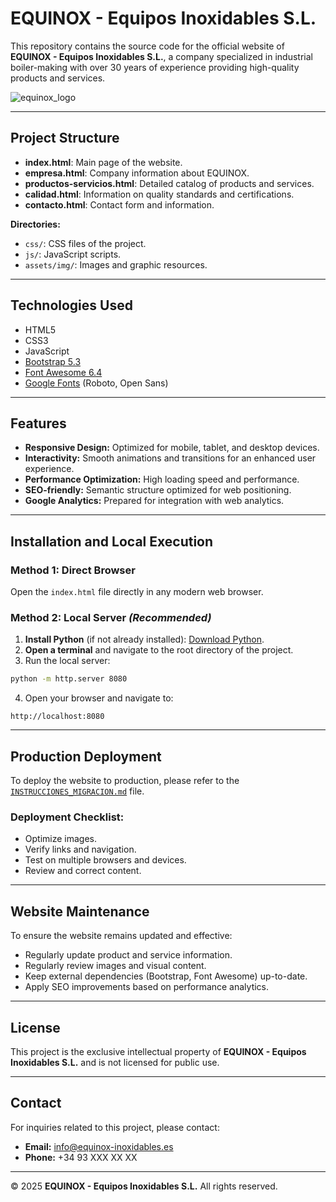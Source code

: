 # EQUINOX - Equipos Inoxidables S.L.

This repository contains the source code for the official website of **EQUINOX - Equipos Inoxidables S.L.**, a company specialized in industrial boiler-making with over 30 years of experience providing high-quality products and services.

![equinox_logo](https://github.com/user-attachments/assets/e5093e36-e930-468f-8855-21b854138717)

---

## Project Structure

- **index.html**: Main page of the website.
- **empresa.html**: Company information about EQUINOX.
- **productos-servicios.html**: Detailed catalog of products and services.
- **calidad.html**: Information on quality standards and certifications.
- **contacto.html**: Contact form and information.

**Directories:**
- `css/`: CSS files of the project.
- `js/`: JavaScript scripts.
- `assets/img/`: Images and graphic resources.

---

## Technologies Used

- HTML5
- CSS3
- JavaScript
- [Bootstrap 5.3](https://getbootstrap.com/)
- [Font Awesome 6.4](https://fontawesome.com/)
- [Google Fonts](https://fonts.google.com/) (Roboto, Open Sans)

---

## Features

- **Responsive Design:** Optimized for mobile, tablet, and desktop devices.
- **Interactivity:** Smooth animations and transitions for an enhanced user experience.
- **Performance Optimization:** High loading speed and performance.
- **SEO-friendly:** Semantic structure optimized for web positioning.
- **Google Analytics:** Prepared for integration with web analytics.

---

## Installation and Local Execution

### Method 1: Direct Browser

Open the `index.html` file directly in any modern web browser.

### Method 2: Local Server *(Recommended)*

1. **Install Python** (if not already installed): [Download Python](https://www.python.org/downloads/).
2. **Open a terminal** and navigate to the root directory of the project.
3. Run the local server:

```bash
python -m http.server 8080
```

4. Open your browser and navigate to:

```
http://localhost:8080
```

---

## Production Deployment

To deploy the website to production, please refer to the [`INSTRUCCIONES_MIGRACION.md`](INSTRUCCIONES_MIGRACION.md) file.

### Deployment Checklist:

- Optimize images.
- Verify links and navigation.
- Test on multiple browsers and devices.
- Review and correct content.

---

## Website Maintenance

To ensure the website remains updated and effective:

- Regularly update product and service information.
- Regularly review images and visual content.
- Keep external dependencies (Bootstrap, Font Awesome) up-to-date.
- Apply SEO improvements based on performance analytics.

---

## License

This project is the exclusive intellectual property of **EQUINOX - Equipos Inoxidables S.L.** and is not licensed for public use.

---

## Contact

For inquiries related to this project, please contact:

- **Email:** [info@equinox-inoxidables.es](mailto:info@equinox-inoxidables.es)
- **Phone:** +34 93 XXX XX XX

---

© 2025 **EQUINOX - Equipos Inoxidables S.L.** All rights reserved.

